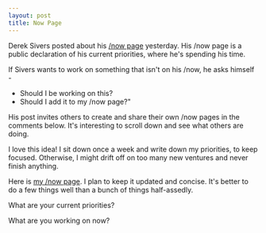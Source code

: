 ```yaml
---
layout: post
title: Now Page
---
```

Derek Sivers posted about his [/now page](https://sivers.org/nowff) yesterday.  His /now page is a public declaration of his current priorities, where he's spending his time.

If Sivers wants to work on something that isn't on his /now, he asks himself -

  - Should I be working on this?
  - Should I add it to my /now page?"

His post invites others to create and share their own /now pages in the comments below.  It's interesting to scroll down and see what others are doing.

I love this idea!  I sit down once a week and write down my priorities, to keep focused.  Otherwise, I might drift off on too many new ventures and never finish anything.

Here is [my /now page]({{site.url}}/now).  I plan to keep it updated and concise. It's better to do a few things well than a bunch of things half-assedly.

What are your current priorities?

What are you working on now?
